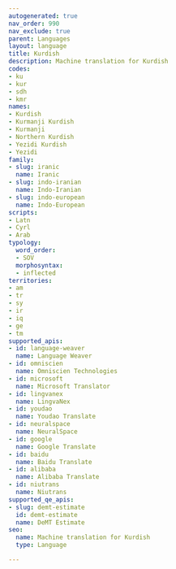 ```yaml
---
autogenerated: true
nav_order: 990
nav_exclude: true
parent: Languages
layout: language
title: Kurdish
description: Machine translation for Kurdish
codes:
- ku
- kur
- sdh
- kmr
names:
- Kurdish
- Kurmanji Kurdish
- Kurmanji
- Northern Kurdish
- Yezidi Kurdish
- Yezidi
family:
- slug: iranic
  name: Iranic
- slug: indo-iranian
  name: Indo-Iranian
- slug: indo-european
  name: Indo-European
scripts:
- Latn
- Cyrl
- Arab
typology:
  word_order:
  - SOV
  morphosyntax:
  - inflected
territories:
- am
- tr
- sy
- ir
- iq
- ge
- tm
supported_apis:
- id: language-weaver
  name: Language Weaver
- id: omniscien
  name: Omniscien Technologies
- id: microsoft
  name: Microsoft Translator
- id: lingvanex
  name: LingvaNex
- id: youdao
  name: Youdao Translate
- id: neuralspace
  name: NeuralSpace
- id: google
  name: Google Translate
- id: baidu
  name: Baidu Translate
- id: alibaba
  name: Alibaba Translate
- id: niutrans
  name: Niutrans
supported_qe_apis:
- slug: demt-estimate
  id: demt-estimate
  name: DeMT Estimate
seo:
  name: Machine translation for Kurdish
  type: Language

---
```


